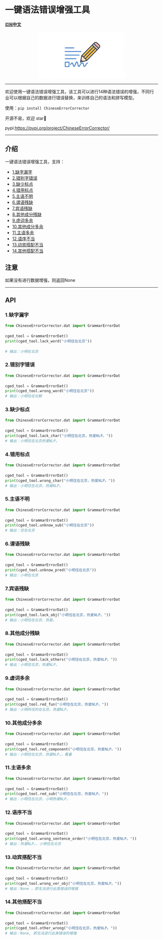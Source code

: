 #  一键语法错误增强工具
[**🇨🇳中文**](https://github.com/TW-NLP/ChineseErrorCorrector/blob/main/README.md) 

<div align="center">
  <a href="https://github.com/TW-NLP/ChineseErrorCorrector">
    <img src="images/image_fx_.jpg" alt="Logo" height="156">
  </a>
</div>



-----------------

欢迎使用一键语法错误增强工具，该工具可以进行14种语法错误的增强，不同行业可以根据自己的数据进行错误替换，来训练自己的语法和拼写模型。

使用：`pip install ChineseErrorCorrector`

开源不易，欢迎 star🌟

pypi:https://pypi.org/project/ChineseErrorCorrector/

---

## 介绍

一键语法错误增强工具，支持：
- [1.缺字漏字](#1缺字漏字)
- [2.错别字错误](#2错别字错误)
- [3.缺少标点](#3缺少标点)
- [4.错用标点](#4错用标点)
- [5.主语不明](#5主语不明)
- [6.谓语残缺](#6谓语残缺)
- [7.宾语残缺](#7宾语残缺)
- [8.其他成分残缺](#8其他成分残缺)
- [9.虚词多余](#9虚词多余)
- [10.其他成分多余](#10其他成分多余)
- [11.主语多余](#11主语多余)
- [12.语序不当](#12语序不当)
- [13.动宾搭配不当](#13动宾搭配不当)
- [14.其他搭配不当](#14其他搭配不当)




## 注意

如果没有进行数据增强，则返回None

---
## API



### 1.缺字漏字


```python
from ChineseErrorCorrector.dat import GrammarErrorDat

cged_tool = GrammarErrorDat()
print(cged_tool.lack_word("小明住在北京"))

# 输出：小明在北京

```
### 2.错别字错误


```python
from ChineseErrorCorrector.dat import GrammarErrorDat

cged_tool = GrammarErrorDat()
print(cged_tool.wrong_word("小明住在北京"))
# 输出：小明住在北鲸

```
### 3.缺少标点


```python
from ChineseErrorCorrector.dat import GrammarErrorDat

cged_tool = GrammarErrorDat()
print(cged_tool.lack_char("小明住在北京，热爱NLP。"))
# 输出：小明住在北京热爱NLP。

```
### 4.错用标点


```python
from ChineseErrorCorrector.dat import GrammarErrorDat

cged_tool = GrammarErrorDat()
print(cged_tool.wrong_char("小明住在北京，热爱NLP。"))
# 输出：小明住在北京。热爱NLP。

```
### 5.主语不明


```python
from ChineseErrorCorrector.dat import GrammarErrorDat

cged_tool = GrammarErrorDat()
print(cged_tool.unknow_sub("小明住在北京"))
# 输出：住在北京

```
### 6.谓语残缺


```python
from ChineseErrorCorrector.dat import GrammarErrorDat

cged_tool = GrammarErrorDat()
print(cged_tool.unknow_pred("小明住在北京"))
# 输出：小明在北京
```
### 7.宾语残缺


```python
from ChineseErrorCorrector.dat import GrammarErrorDat

cged_tool = GrammarErrorDat()
print(cged_tool.lack_obj("小明住在北京，热爱NLP。"))
# 输出：小明住在北京，热爱。
```
### 8.其他成分残缺


```python
from ChineseErrorCorrector.dat import GrammarErrorDat

cged_tool = GrammarErrorDat()
print(cged_tool.lack_others("小明住在北京，热爱NLP。"))
# 输出：小明住北京，热爱NLP。
```
### 9.虚词多余

```python
from ChineseErrorCorrector.dat import GrammarErrorDat

cged_tool = GrammarErrorDat()
print(cged_tool.red_fun("小明住在北京，热爱NLP。"))
# 输出：小明所住的在北京，热爱NLP。
```
### 10.其他成分多余


```python
from ChineseErrorCorrector.dat import GrammarErrorDat

cged_tool = GrammarErrorDat()
print(cged_tool.red_component("小明住在北京，热爱NLP。"))
# 输出：小明住在北京，热爱NLP。，看着
```
### 11.主语多余


```python
from ChineseErrorCorrector.dat import GrammarErrorDat

cged_tool = GrammarErrorDat()
print(cged_tool.red_sub("小明住在北京，热爱NLP。"))
# 输出：小明住在北京，小明热爱NLP。
```


### 12.语序不当


```python
from ChineseErrorCorrector.dat import GrammarErrorDat

cged_tool = GrammarErrorDat()
print(cged_tool.wrong_sentence_order("小明住在北京，热爱NLP。"))
# 输出：热爱NLP。，小明住在北京

```




### 13.动宾搭配不当


```python
from ChineseErrorCorrector.dat import GrammarErrorDat

cged_tool = GrammarErrorDat()
print(cged_tool.wrong_ver_obj("小明住在北京，热爱NLP。"))
# 输出：None ，即无法进行此类错误的增强

```


### 14.其他搭配不当


```python
from ChineseErrorCorrector.dat import GrammarErrorDat

cged_tool = GrammarErrorDat()
print(cged_tool.other_wrong("小明住在北京，热爱NLP。"))
# 输出：None, 即无法进行此类错误的增强

```


